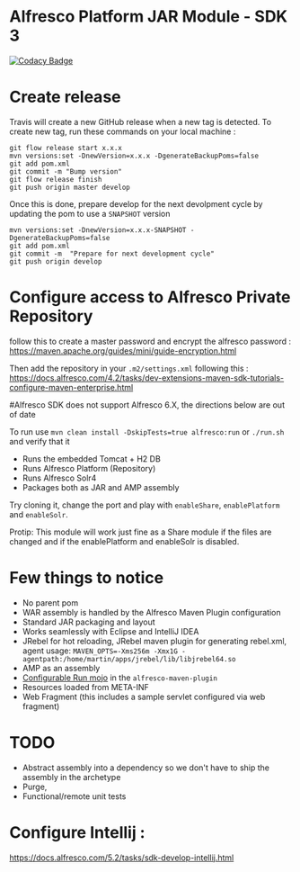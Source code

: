 # Alfresco Platform JAR Module - SDK 3

[![Codacy Badge](https://api.codacy.com/project/badge/Grade/d708fdf2a35342eda0fbe8d690e2cb69)](https://app.codacy.com/app/uw-it-edm/acs-act-as?utm_source=github.com&utm_medium=referral&utm_content=uw-it-edm/acs-act-as&utm_campaign=Badge_Grade_Dashboard)

# Create release 

Travis will create a new GitHub release when a new tag is detected.
To create new tag, run these commands on your local machine : 

    git flow release start x.x.x
    mvn versions:set -DnewVersion=x.x.x -DgenerateBackupPoms=false
    git add pom.xml
    git commit -m "Bump version"
    git flow release finish 
    git push origin master develop
    
Once this is done, prepare develop for the next devolpment cycle by updating the pom to use a `SNAPSHOT` version

    mvn versions:set -DnewVersion=x.x.x-SNAPSHOT -DgenerateBackupPoms=false
    git add pom.xml
    git commit -m  "Prepare for next development cycle"
    git push origin develop 


# Configure access to Alfresco Private Repository  

follow this to create a master password and encrypt the alfresco password : https://maven.apache.org/guides/mini/guide-encryption.html

Then add the repository in your `.m2/settings.xml` following this : https://docs.alfresco.com/4.2/tasks/dev-extensions-maven-sdk-tutorials-configure-maven-enterprise.html




#Alfresco SDK does not support Alfresco 6.X, the directions below are out of date


To run use `mvn clean install -DskipTests=true alfresco:run` or `./run.sh` and verify that it 

 * Runs the embedded Tomcat + H2 DB 
 * Runs Alfresco Platform (Repository)
 * Runs Alfresco Solr4
 * Packages both as JAR and AMP assembly
 
 Try cloning it, change the port and play with `enableShare`, `enablePlatform` and `enableSolr`. 
 
 Protip: This module will work just fine as a Share module if the files are changed and 
 if the enablePlatform and enableSolr is disabled.
 
# Few things to notice

 * No parent pom
 * WAR assembly is handled by the Alfresco Maven Plugin configuration
 * Standard JAR packaging and layout
 * Works seamlessly with Eclipse and IntelliJ IDEA
 * JRebel for hot reloading, JRebel maven plugin for generating rebel.xml, agent usage: `MAVEN_OPTS=-Xms256m -Xmx1G -agentpath:/home/martin/apps/jrebel/lib/libjrebel64.so`
 * AMP as an assembly
 * [Configurable Run mojo](https://github.com/Alfresco/alfresco-sdk/blob/sdk-3.0/plugins/alfresco-maven-plugin/src/main/java/org/alfresco/maven/plugin/RunMojo.java) in the `alfresco-maven-plugin`
 * Resources loaded from META-INF
 * Web Fragment (this includes a sample servlet configured via web fragment)
 
# TODO
 
  * Abstract assembly into a dependency so we don't have to ship the assembly in the archetype
  * Purge, 
  * Functional/remote unit tests
   
  
 
# Configure Intellij : 

https://docs.alfresco.com/5.2/tasks/sdk-develop-intellij.html

